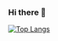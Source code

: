 ### Hi there 👋
[![Top Langs](https://github-readme-stats.vercel.app/api/top-langs/?username=lucjastozek&theme=omni)](https://github.com/anuraghazra/github-readme-stats)

<!--
**lucjastozek/lucjastozek** is a ✨ _special_ ✨ repository because its `README.md` (this file) appears on your GitHub profile.

Here are some ideas to get you started:

- 🔭 I’m currently working on ...
- 🌱 I’m currently learning ...
- 👯 I’m looking to collaborate on ...
- 🤔 I’m looking for help with ...
- 💬 Ask me about ...
- 📫 How to reach me: ...
- 😄 Pronouns: ...
- ⚡ Fun fact: ...
-->
